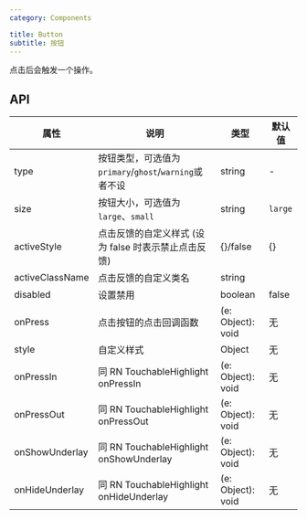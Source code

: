 ```yaml
---
category: Components

title: Button
subtitle: 按钮
---
```


点击后会触发一个操作。


## API

属性 | 说明 | 类型 | 默认值
----|-----|------|------
| type    | 按钮类型，可选值为`primary`/`ghost`/`warning`或者不设  |   string   |   -  |
| size    | 按钮大小，可选值为`large`、`small` | string | `large`|
| activeStyle  | 点击反馈的自定义样式 (设为 false 时表示禁止点击反馈) | {}/false | {} |
| activeClassName  | 点击反馈的自定义类名 | string |  |
| disabled   | 设置禁用  | boolean |    false  |
| onPress    | 点击按钮的点击回调函数 | (e: Object): void |   无  |
| style    | 自定义样式 |   Object  | 无 |
| onPressIn   | 同 RN TouchableHighlight onPressIn | (e: Object): void |   无  |
| onPressOut    | 同 RN TouchableHighlight onPressOut | (e: Object): void |   无  |
| onShowUnderlay    | 同 RN TouchableHighlight onShowUnderlay | (e: Object): void |   无  |
| onHideUnderlay    | 同 RN TouchableHighlight onHideUnderlay | (e: Object): void |   无  |
